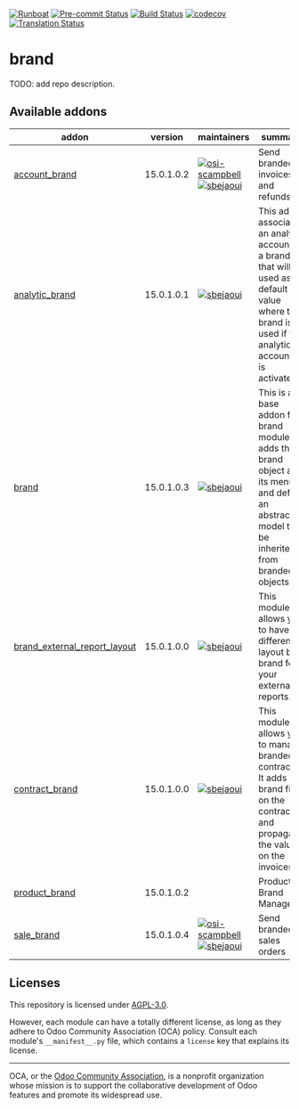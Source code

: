 
[![Runboat](https://img.shields.io/badge/runboat-Try%20me-875A7B.png)](https://runboat.odoo-community.org/builds?repo=OCA/brand&target_branch=15.0)
[![Pre-commit Status](https://github.com/OCA/brand/actions/workflows/pre-commit.yml/badge.svg?branch=15.0)](https://github.com/OCA/brand/actions/workflows/pre-commit.yml?query=branch%3A15.0)
[![Build Status](https://github.com/OCA/brand/actions/workflows/test.yml/badge.svg?branch=15.0)](https://github.com/OCA/brand/actions/workflows/test.yml?query=branch%3A15.0)
[![codecov](https://codecov.io/gh/OCA/brand/branch/15.0/graph/badge.svg)](https://codecov.io/gh/OCA/brand)
[![Translation Status](https://translation.odoo-community.org/widgets/brand-15-0/-/svg-badge.svg)](https://translation.odoo-community.org/engage/brand-15-0/?utm_source=widget)

<!-- /!\ do not modify above this line -->

# brand

TODO: add repo description.

<!-- /!\ do not modify below this line -->

<!-- prettier-ignore-start -->

[//]: # (addons)

Available addons
----------------
addon | version | maintainers | summary
--- | --- | --- | ---
[account_brand](account_brand/) | 15.0.1.0.2 | [![osi-scampbell](https://github.com/osi-scampbell.png?size=30px)](https://github.com/osi-scampbell) [![sbejaoui](https://github.com/sbejaoui.png?size=30px)](https://github.com/sbejaoui) | Send branded invoices and refunds
[analytic_brand](analytic_brand/) | 15.0.1.0.1 | [![sbejaoui](https://github.com/sbejaoui.png?size=30px)](https://github.com/sbejaoui) | This addon associate an analytic account to a brand that will be used as a default value where the brand is used if the analytic accounting is activated
[brand](brand/) | 15.0.1.0.3 | [![sbejaoui](https://github.com/sbejaoui.png?size=30px)](https://github.com/sbejaoui) | This is a base addon for brand modules. It adds the brand object and its menu and define an abstract model to be inherited from branded objects
[brand_external_report_layout](brand_external_report_layout/) | 15.0.1.0.0 | [![sbejaoui](https://github.com/sbejaoui.png?size=30px)](https://github.com/sbejaoui) | This module allows you to have a different layout by brand for your external reports.
[contract_brand](contract_brand/) | 15.0.1.0.0 | [![sbejaoui](https://github.com/sbejaoui.png?size=30px)](https://github.com/sbejaoui) | This module allows you to manage branded contracts. It adds a brand field on the contract and propagate the value on the invoices.
[product_brand](product_brand/) | 15.0.1.0.2 |  | Product Brand Manager
[sale_brand](sale_brand/) | 15.0.1.0.4 | [![osi-scampbell](https://github.com/osi-scampbell.png?size=30px)](https://github.com/osi-scampbell) [![sbejaoui](https://github.com/sbejaoui.png?size=30px)](https://github.com/sbejaoui) | Send branded sales orders

[//]: # (end addons)

<!-- prettier-ignore-end -->

## Licenses

This repository is licensed under [AGPL-3.0](LICENSE).

However, each module can have a totally different license, as long as they adhere to Odoo Community Association (OCA)
policy. Consult each module's `__manifest__.py` file, which contains a `license` key
that explains its license.

----
OCA, or the [Odoo Community Association](http://odoo-community.org/), is a nonprofit
organization whose mission is to support the collaborative development of Odoo features
and promote its widespread use.

